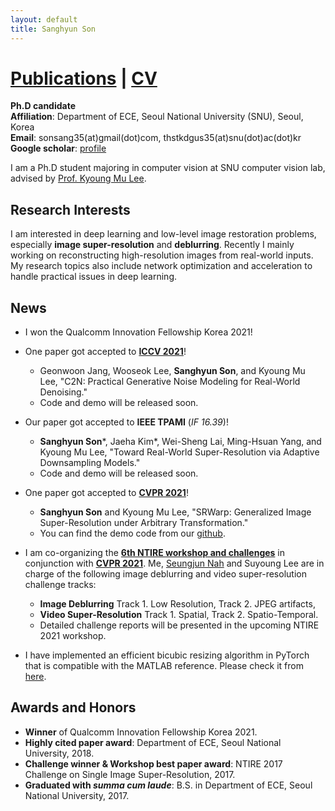 ```yaml
---
layout: default
title: Sanghyun Son
---
```


# [Publications](./publications.md) | [CV](./cv.pdf)

**Ph.D candidate** \
**Affiliation**: Department of ECE, Seoul National University (SNU), Seoul, Korea \
**Email**: sonsang35(at)gmail(dot)com, thstkdgus35(at)snu(dot)ac(dot)kr \
**Google scholar**: [profile](https://scholar.google.co.kr/citations?user=nWaSdu0AAAAJ)

I am a Ph.D student majoring in computer vision at SNU computer vision lab, advised by [Prof. Kyoung Mu Lee](https://cv.snu.ac.kr/index.php/kmlee/).


## **Research Interests**

I am interested in deep learning and low-level image restoration problems, especially **image super-resolution** and **deblurring**.
Recently I mainly working on reconstructing high-resolution images from real-world inputs.
My research topics also include network optimization and acceleration to handle practical issues in deep learning.


## **News**

- I won the Qualcomm Innovation Fellowship Korea 2021!

- One paper got accepted to **[ICCV 2021](http://iccv2021.thecvf.com/home)**!
  - Geonwoon Jang, Wooseok Lee, **Sanghyun Son**, and Kyoung Mu Lee, "C2N: Practical Generative Noise Modeling for Real-World Denoising."
  - Code and demo will be released soon.

- Our paper got accepted to **IEEE TPAMI** (_IF 16.39_)!
  - **Sanghyun Son***, Jaeha Kim*, Wei-Sheng Lai, Ming-Hsuan Yang, and Kyoung Mu Lee, "Toward Real-World Super-Resolution via Adaptive Downsampling Models."
  - Code and demo will be released soon.

- One paper got accepted to **[CVPR 2021](http://cvpr2021.thecvf.com/)**!
  - **Sanghyun Son** and Kyoung Mu Lee, "SRWarp: Generalized Image Super-Resolution under Arbitrary Transformation."
  - You can find the demo code from our [github](https://github.com/sanghyun-son/srwarp).

- I am co-organizing the **[6th NTIRE workshop and challenges](https://data.vision.ee.ethz.ch/cvl/ntire21/)** in conjunction with **[CVPR 2021](http://cvpr2021.thecvf.com/)**. Me, [Seungjun Nah](https://seungjunnah.github.io/) and Suyoung Lee are in charge of the following image deblurring and video super-resolution challenge tracks:
  - **Image Deblurring** Track 1. Low Resolution, Track 2. JPEG artifacts,
  - **Video Super-Resolution** Track 1. Spatial, Track 2. Spatio-Temporal.
  - Detailed challenge reports will be presented in the upcoming NTIRE 2021 workshop.

- I have implemented an efficient bicubic resizing algorithm in PyTorch that is compatible with the MATLAB reference. Please check it from [here](https://github.com/sanghyun-son/bicubic_pytorch).


## Awards and Honors

- **Winner** of Qualcomm Innovation Fellowship Korea 2021.
- **Highly cited paper award**: Department of ECE, Seoul National University, 2018.
- **Challenge winner & Workshop best paper award**: NTIRE 2017 Challenge on Single Image Super-Resolution, 2017.
- **Graduated with _summa cum laude_**: B.S. in Department of ECE, Seoul National University, 2017.
